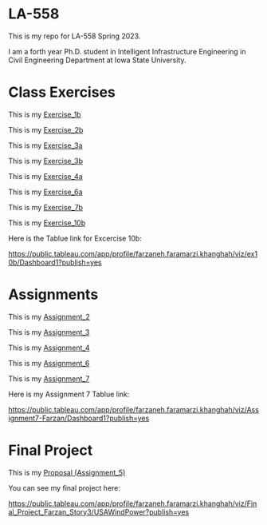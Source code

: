 # LA-558
This is my repo for LA-558 Spring 2023. 

I am a forth year Ph.D. student in Intelligent Infrastructure Engineering in Civil Engineering Department at Iowa State University.

# Class Exercises

This is my [Exercise_1b](ex1b/ex1b.md)

This is my [Exercise_2b](Exercises_/ex2b.md)

This is my [Exercise_3a](Exercises_/ex3a.md)

This is my [Exercise_3b](Exercises_/ex3b.md)

This is my [Exercise_4a](Exercises_/ex4a.md)

This is my [Exercise_6a](Exercises_/ex6a.md)

This is my [Exercise_7b](Exercises_/ex7b.md)

This is my [Exercise_10b](Exercises_/ex10b.md)

Here is the Tablue link for Excercise 10b:

https://public.tableau.com/app/profile/farzaneh.faramarzi.khanghah/viz/ex10b/Dashboard1?publish=yes



# Assignments

This is my [Assignment_2](Exercises_/assignment2.md)

This is my [Assignment_3](Exercises_/index.md)

This is my [Assignment_4](Exercises_/index4.md)

This is my [Assignment_6](Exercises_/Assignment6.md)

This is my [Assignment_7](Exercises_/Assignment7.html)

Here is my Assignment 7 Tablue link:

https://public.tableau.com/app/profile/farzaneh.faramarzi.khanghah/viz/Assignment7-Farzan/Dashboard1?publish=yes


# Final Project
This is my [Proposal (Assignment_5)](https://github.com/farzanehf/LA-558/tree/main/Exercises_/Final_Project.html)

You can see my final project here:

https://public.tableau.com/app/profile/farzaneh.faramarzi.khanghah/viz/Final_Project_Farzan_Story3/USAWindPower?publish=yes
